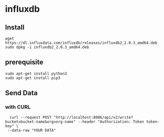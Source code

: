 # influxdb

## Install
```
wget https://dl.influxdata.com/influxdb/releases/influxdb2_2.0.3_amd64.deb
sudo dpkg -i influxdb2_2.0.3_amd64.deb
```
## prerequisite
```
sudo apt-get install python3
sudo apt-get install pip3
```

## Send Data
### with CURL
```
  curl --request POST "http://localhost:8086/api/v2/write?bucket=bucket-name&org=org-name" --header "Authorization: Token token-key" \
 --data-raw "YOUR DATA"
```
